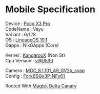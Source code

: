 # Mobile Specification

Device : [Poco X3 Pro](https://www.gsmarena.com/xiaomi_poco_x3_pro-10802.php)<br>
CodeName : Vayu<br>
Variant : 6/128<br>
OS : [LineageOS 19.1](https://download.lineageos.org/vayu)<br>
Gapps : NikGApps (Core)<br>

Kernel : [KangarooX](https://www.pling.com/p/1707614/) (Non St)<br>
Gpu Version : [v@0530](https://dl.lybxlpsv.com/lybrom/addons/dl.php?f=sm8xxx_v@0530_twrp.zip)<br>

Camera : [MGC_8.1.101_A9_GV2b_snap](https://1-dontsharethislink.celsoazevedo.com/file/filesc/MGC_8.1.101_A9_GV2b_snap.apk)<br>
Config : [ForkBSGx3P-NFv61](https://github.com/BEASTover9000/Mobile-Specification/releases/tag/v61)<br>

Rooted With [Magisk Delta Canary](https://github.com/HuskyDG/magisk-files/blob/main/intro.md)
